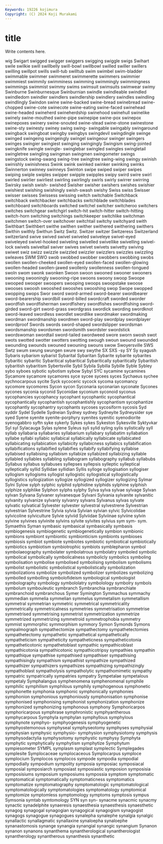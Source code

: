 ```yaml
---
Keywords: 19226 kojimura
Copyright: (C) 2024 Koji Murakami
---
```


# title

Write contents here.



wig Swigart swigged swigger
swiggers swigging swiggle swigs Swihart swile swilkie swill swillbelly swill-bowl
swillbowl swilled swiller swillers swilling swillpot swills swill-tub swilltub swim
swimbel swim-bladder swimmable swimmer swimmeret swimmerette swimmers swimmier swimmiest swimmily
swimminess swimming swimmingly swimmingness swimmings swimmist swimmy swims swimsuit swimsuits
swimwear swimy Swinburne Swinburnesque Swinburnian swindle swindleable swindled swindledom swindler
swindlers swindlership swindlery swindles swindling swindlingly Swindon swine swine-backed swine-bread
swinebread swine-chopped swine-cote swinecote swine-eating swine-faced swinehead swine-headed swineherd swineherdship
swinehood swinehull swinelike swinely swine-mouthed swine-pipe swinepipe swine-pox swinepox swinepoxes
swinery swine-snouted swine-stead swine-stone swinestone swine-sty swinesty swiney swing swing-
swingable swingably swingaround swingback swingboat swingby swingbys swingdevil swingdingle swinge
swinged swingeing swingeingly swingel swingeour swinger swingers swinges swingier swingiest
swinging swingingly Swingism swing-jointed swingknife swingle swingle- swinglebar swingled swingles
swingletail swingletree swingling swingman swingmen swingometer swings swingstock swing-swang swing-tree
swingtree swing-wing swingy swinish swinishly swinishness Swink swink swinked swinker
swinking swinks Swinnerton swinney swinneys Swinton swipe swiped swiper swipes
swiping swiple swiples swipper swipple swipples swipy swird swire swirl
swirled swirlier swirliest swirling swirlingly swirls swirly swirrer swirring Swirsky
swish swish- swished Swisher swisher swishers swishes swishier swishiest swishing
swishingly swish-swash swishy Swiss swiss Swisser swisser swisses Swissess swissing
switch switchable Switchback switchback switchbacker switchbacks switchblade switchblades switchboard switchboards
switched switchel switcher switcheroo switchers switches switchgear switchgirl switch-hit switch-hitter
switch-hitting switch-horn switching switchings switchkeeper switchlike switchman switchmen switch-over switchover
switchtail switchy switchyard swith Swithbart Swithbert swithe swithen swither swithered
swithering swithers Swithin swithly Swithun Switz Switz. Switzer switzer Switzeress
Switzerland switzerland swive swived swivel swiveled swiveleye swivel-eyed swiveleyed swivel-hooked
swiveling swivelled swivellike swivelling swivel-lock swivels swiveltail swiver swives swivet
swivets swivetty swiving swiwet swiz swizz swizzle swizzled swizzler swizzlers
swizzles swizzling swleaves SWM SWO swob swobbed swobber swobbers swobbing
swobs swollen swollen-cheeked swollen-eyed swollen-faced swollen-glowing swollen-headed swollen-jawed swollenly swollenness
swollen-tongued swoln swom swonk swonken Swoon swoon swooned swooner swooners
swooning swooningly swooning-ripe swoons swoony swoop Swoope swooped swooper swoopers
swooping swoops swoopstake swoose swooses swoosh swooshed swooshes swooshing swop
Swope swopped swopping swops Swor sword sword-armed sword-bearer swordbearer sword-bearership
swordbill sword-billed swordcraft sworded sworder swordfish swordfisherman swordfishery swordfishes swordfishing
sword-girded sword-girt sword-grass swordgrass swordick swording swordknot sword-leaved swordless swordlet
swordlike swordmaker swordmaking swordman swordmanship swordmen sword-play swordplay swordplayer swordproof
Swords swords sword-shaped swordslipper swordsman swordsmanship swordsmen swordsmith swordster swordstick
swordswoman swordtail sword-tailed swordweed swore sworn swosh swot swots swotted
swotter swotters swotting swough swoun swound swounded swounding swounds swouned
swouning swouns swow Swoyersville SWS Swtz swum swung swungen swure
swy swythe SX SXS -sy SY Sy syagush Sybaris sybarism
sybarist Sybarital Sybaritan Sybarite sybarite sybarites Sybaritic sybaritic Sybaritical sybaritical
Sybaritically sybaritically Sybaritish sybaritish sybaritism Sybertsville Sybil Sybila Sybilla Sybille
Syble Sybley sybo syboes sybotic sybotism sybow Sybyl SYC sycamine
sycamines Sycamore sycamore sycamores syce sycee sycees syces Sychaeus sychee
sychnocarpous sycite Syck sycoceric sycock sycoma sycomancy sycomore sycomores Sycon
sycon Syconaria syconarian syconate Sycones sycones syconia syconid Syconidae syconium
syconoid syconus sycophancies sycophancy sycophant sycophantic sycophantical sycophantically sycophantish sycophantishly
sycophantism sycophantize sycophantly sycophantry sycophants sycoses sycosiform sycosis Syd syddir
Sydel Sydelle Sydneian Sydney sydney Sydneyite Sydneysider sye syed Syene
syenite syenite-porphyry syenites syenitic syenodiorite syenogabbro syftn syke sykerly Sykes
sykes Sykeston Sykesville Syktyvkar Syl syl Sylacauga Sylas sylene Syleus
syli sylid syling sylis sylistically syll syllab syllabaria syllabaries syllabarium
syllabary syllabatim syllabation syllabe syllabi syllabic syllabical syllabically syllabicate syllabicated
syllabicating syllabication syllabicity syllabicness syllabics syllabification syllabifications syllabified syllabifies syllabify
syllabifying syllabise syllabised syllabising syllabism syllabize syllabized syllabizing syllable syllabled
syllables syllabling syllabogram syllabography syllabub syllabubs Syllabus syllabus syllabuses syllepses
syllepsis sylleptic sylleptical sylleptically syllid Syllidae syllidian Syllis sylloge syllogisation
syllogiser syllogism syllogisms syllogist syllogistic syllogistical syllogistically syllogistics syllogization syllogize
syllogized syllogizer syllogizing Sylmar Sylni Sylow sylph sylphic sylphid sylphidine
sylphids sylphine sylphish sylphize sylphlike Sylphon sylphs sylphy Sylva sylva
sylvae sylvage Sylvan sylvan Sylvana Sylvaner sylvanesque Sylvani Sylvania sylvanite
sylvanitic sylvanity sylvanize sylvanly sylvanry sylvans Sylvanus sylvas sylvate sylvatic
sylvatical Sylvester sylvester sylvestral sylvestrene Sylvestrian sylvestrian Sylvestrine Sylvia sylvia
Sylvian sylvian sylvic Sylvicolidae sylvicoline sylviculture Sylvie sylviid Sylviidae Sylviinae
sylviine sylvin sylvine sylvines sylvinite sylvins sylvite sylvites sylvius sym
sym- sym. Symaethis Syman symbasic symbasical symbasically symbasis symbiogenesis symbiogenetic
symbiogenetically symbion symbionic symbions symbiont symbiontic symbionticism symbionts symbioses symbiosis
symbiot symbiote symbiotes symbiotic symbiotical symbiotically symbiotics symbiotism symbiotrophic symbiots
symblepharon symbol symbolaeography symbolater symbolatrous symbolatry symboled symbolic symbolical symbolically
symbolicalness symbolicly symbolics symboling symbolisation symbolise symbolised symbolising symbolism symbolisms
symbolist symbolistic symbolistical symbolistically symbolization symbolizations symbolize symbolized symbolizer symbolizes
symbolizing symbolled symbolling symbolofideism symbological symbologist symbolography symbology symbololatry symbolology
symbolry symbols symbolum symbouleutic symbranch Symbranchia symbranchiate symbranchoid symbranchous Symer
Symington Symmachus symmachy symmedian symmelia symmelian symmelus symmetalism symmetallism symmetral
symmetrian symmetric symmetrical symmetricality symmetrically symmetricalness symmetries symmetrisation symmetrise symmetrised
symmetrising symmetrist symmetrization symmetrize symmetrized symmetrizing symmetroid symmetrophobia symmetry symmist
symmorphic symmorphism symmory Symon Symonds Symons sympalmograph sympathectomize sympathectomy sympathetectomies
sympathetectomy sympathetic sympathetical sympathetically sympatheticism sympatheticity sympatheticness sympatheticotonia sympatheticotonic sympathetoblast
sympathic sympathicoblast sympathicotonia sympathicotonic sympathicotripsy sympathies sympathin sympathique sympathise sympathised
sympathiser sympathising sympathisingly sympathism sympathist sympathize sympathized sympathizer sympathizers sympathizes
sympathizing sympathizingly sympathoblast sympatholysis sympatholytic sympathomimetic sympathy sympatric sympatrically sympatries
sympatry Sympetalae sympetalous sympetaly Symphalangus symphenomena symphenomenal symphile symphilic symphilism
symphilous symphily symphogenous symphonetic symphonette symphonia symphonic symphonically symphonies symphonion
symphonious symphoniously symphonisation symphonise symphonised symphonising symphonist symphonization symphonize symphonized
symphonizing symphonous symphony Symphoricarpos symphoricarpous symphrase symphronistic symphyantherous symphycarpous Symphyla
symphylan symphyllous symphylous symphynote symphyo- symphyogenesis symphyogenetic symphyostemonous symphyseal symphyseotomy
symphyses symphysial symphysian symphysic symphysio- symphysion symphysiotomy symphysis symphysodactylia symphysotomy
symphystic symphysy Symphyta symphytic symphytically symphytism symphytize Symphytum sympiesometer SYMPL
symplasm symplast symplectic Symplegades symplesite Symplocaceae symplocaceous Symplocarpus symploce symplocium
Symplocos symplocos sympode sympodia sympodial sympodially sympodium sympolity symposia symposiac
symposiacal symposial symposiarch symposiast symposiastic symposion symposisia symposisiums symposium symposiums
sympossia symptom symptomatic symptomatical symptomatically symptomaticness symptomatics symptomatize symptomatography symptomatologic
symptomatological symptomatologically symptomatologies symptomatology symptomical symptomize symptomless symptomology symptoms symptosis
sympus Symsonia symtab symtomology SYN syn syn- synacme synacmic synacmy
synactic synadelphite synaeresis synaesthesia synaesthesis synaesthetic synagog synagogal synagogian synagogical
synagogism synagogist synagogs synagogue synagogues synalepha synalephe synalgia synalgic synallactic
synallagmatic synallaxine synaloepha synaloephe synanastomosis synange synangia synangial synangic synangium
Synanon synanon synanons synanthema synantherological synantherologist synantherology synantherous synanthesis synanthetic
